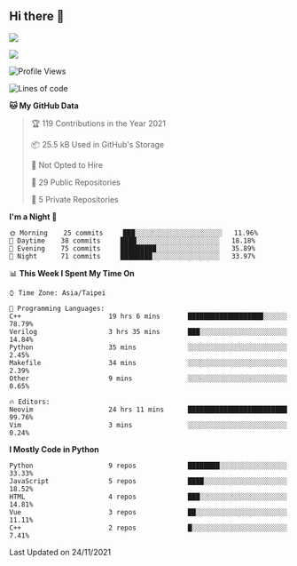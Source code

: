 ## Hi there 👋

![](https://github-readme-stats.vercel.app/api?username=CSY54&theme=nord&show_icons=true)

![](https://github-readme-stats.vercel.app/api/top-langs/?username=CSY54&theme=nord&layout=compact&card_width=445)

<!--START_SECTION:waka-->
![Profile Views](http://img.shields.io/badge/Profile%20Views-1-blue)

![Lines of code](https://img.shields.io/badge/From%20Hello%20World%20I%27ve%20Written-126017%20lines%20of%20code-blue)

**🐱 My GitHub Data** 

> 🏆 119 Contributions in the Year 2021
 > 
> 📦 25.5 kB Used in GitHub's Storage 
 > 
> 🚫 Not Opted to Hire
 > 
> 📜 29 Public Repositories 
 > 
> 🔑 5 Private Repositories  
 > 
**I'm a Night 🦉** 

```text
🌞 Morning    25 commits     ███░░░░░░░░░░░░░░░░░░░░░░   11.96% 
🌆 Daytime    38 commits     ████░░░░░░░░░░░░░░░░░░░░░   18.18% 
🌃 Evening    75 commits     █████████░░░░░░░░░░░░░░░░   35.89% 
🌙 Night      71 commits     ████████░░░░░░░░░░░░░░░░░   33.97%

```


📊 **This Week I Spent My Time On** 

```text
⌚︎ Time Zone: Asia/Taipei

💬 Programming Languages: 
C++                      19 hrs 6 mins       ███████████████████░░░░░░   78.79% 
Verilog                  3 hrs 35 mins       ███░░░░░░░░░░░░░░░░░░░░░░   14.84% 
Python                   35 mins             ░░░░░░░░░░░░░░░░░░░░░░░░░   2.45% 
Makefile                 34 mins             ░░░░░░░░░░░░░░░░░░░░░░░░░   2.39% 
Other                    9 mins              ░░░░░░░░░░░░░░░░░░░░░░░░░   0.65%

🔥 Editors: 
Neovim                   24 hrs 11 mins      █████████████████████████   99.76% 
Vim                      3 mins              ░░░░░░░░░░░░░░░░░░░░░░░░░   0.24%

```

**I Mostly Code in Python** 

```text
Python                   9 repos             ████████░░░░░░░░░░░░░░░░░   33.33% 
JavaScript               5 repos             ████░░░░░░░░░░░░░░░░░░░░░   18.52% 
HTML                     4 repos             ███░░░░░░░░░░░░░░░░░░░░░░   14.81% 
Vue                      3 repos             ██░░░░░░░░░░░░░░░░░░░░░░░   11.11% 
C++                      2 repos             █░░░░░░░░░░░░░░░░░░░░░░░░   7.41%

```



 Last Updated on 24/11/2021
<!--END_SECTION:waka-->

<!--
**CSY54/CSY54** is a ✨ _special_ ✨ repository because its `README.md` (this file) appears on your GitHub profile.

Here are some ideas to get you started:

- 🔭 I’m currently working on ...
- 🌱 I’m currently learning ...
- 👯 I’m looking to collaborate on ...
- 🤔 I’m looking for help with ...
- 💬 Ask me about ...
- 📫 How to reach me: ...
- 😄 Pronouns: ...
- ⚡ Fun fact: ...
-->

